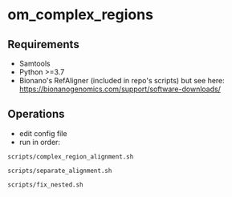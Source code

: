 # om_complex_regions

## Requirements

* Samtools
* Python >=3.7
* Bionano's RefAligner (included in repo's scripts) but see here: https://bionanogenomics.com/support/software-downloads/

## Operations

* edit config file
* run in order:

```
scripts/complex_region_alignment.sh

scripts/separate_alignment.sh

scripts/fix_nested.sh
```
